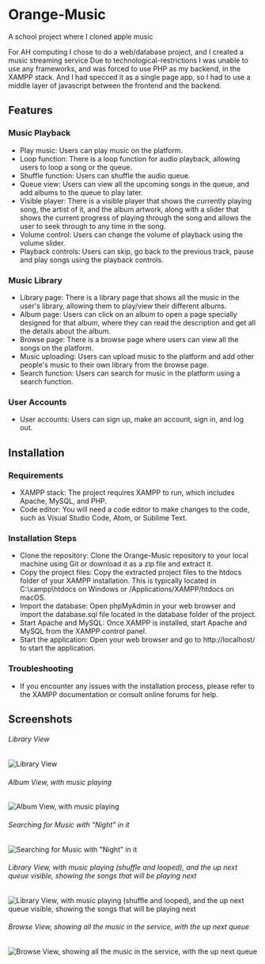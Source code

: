 # Orange-Music
A school project where I cloned apple music


For AH computing I chose to do a web/database project, and I created a music streaming service
Due to technological-restrictions I was unable to use any frameworks, and was forced to use PHP as my backend, in the XAMPP stack.
And I had specced it as a single page app, so I had to use a middle layer of javascript between the frontend and the backend.


## Features
### Music Playback
* Play music: Users can play music on the platform.
* Loop function: There is a loop function for audio playback, allowing users to loop a song or the queue.
* Shuffle function: Users can shuffle the audio queue.
* Queue view: Users can view all the upcoming songs in the queue, and add albums to the queue to play later.
* Visible player: There is a visible player that shows the currently playing song, the artist of it, and the album artwork, along with a slider that shows the current progress of playing through the song and allows the user to seek through to any time in the song.
* Volume control: Users can change the volume of playback using the volume slider.
* Playback controls: Users can skip, go back to the previous track, pause and play songs using the playback controls.
### Music Library
* Library page: There is a library page that shows all the music in the user's library, allowing them to play/view their different albums.
* Album page: Users can click on an album to open a page specially designed for that album, where they can read the description and get all the details about the album.
* Browse page: There is a browse page where users can view all the songs on the platform.
* Music uploading: Users can upload music to the platform and add other people's music to their own library from the browse page.
* Search function: Users can search for music in the platform using a search function.
### User Accounts
* User accounts: Users can sign up, make an account, sign in, and log out.



## Installation
### Requirements
* XAMPP stack: The project requires XAMPP to run, which includes Apache, MySQL, and PHP.
* Code editor: You will need a code editor to make changes to the code, such as Visual Studio Code, Atom, or Sublime Text.


### Installation Steps
* Clone the repository: Clone the Orange-Music repository to your local machine using Git or download it as a zip file and extract it.
* Copy the project files: Copy the extracted project files to the htdocs folder of your XAMPP installation. This is typically located in C:\xampp\htdocs on Windows or /Applications/XAMPP/htdocs on macOS.
* Import the database: Open phpMyAdmin in your web browser and import the database.sql file located in the database folder of the project.
* Start Apache and MySQL: Once XAMPP is installed, start Apache and MySQL from the XAMPP control panel.
* Start the application: Open your web browser and go to http://localhost/ to start the application.


### Troubleshooting
* If you encounter any issues with the installation process, please refer to the XAMPP documentation or consult online forums for help.

 
 
 
## Screenshots
###### *Library View*
![Library View](https://user-images.githubusercontent.com/112939203/233318534-e696913d-3356-4b97-8d71-6f4ec0d6ecfe.png)



###### *Album View, with music playing* 
![Album View, with music playing](https://user-images.githubusercontent.com/112939203/233319445-2c3eed15-259a-4b72-bef9-fb558bad23f3.png)



###### *Searching for Music with "Night" in it* 
![Searching for Music with "Night" in it](https://user-images.githubusercontent.com/112939203/233321125-3a2fce3f-3de1-4fc5-b146-f557e3ecb3cf.png)



###### *Library View, with music playing (shuffle and looped), and the up next queue visible, showing the songs that will be playing next*
![Library View, with music playing (shuffle and looped), and the up next queue visible, showing the songs that will be playing next](https://user-images.githubusercontent.com/112939203/233321221-95eb78cc-cd2c-4d13-ad5e-7abce16483db.png)



 
###### *Browse View, showing all the music in the service, with the up next queue*
![Browse View, showing all the music in the service, with the up next queue](https://user-images.githubusercontent.com/112939203/233321239-e5cc7742-4ac2-4fbc-91f8-a79b534105b9.png)




